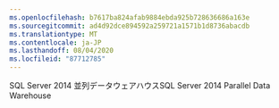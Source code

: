 ```yaml
---
ms.openlocfilehash: b7617ba824afab9884ebda925b728636686a163e
ms.sourcegitcommit: ad4d92dce894592a259721a1571b1d8736abacdb
ms.translationtype: MT
ms.contentlocale: ja-JP
ms.lasthandoff: 08/04/2020
ms.locfileid: "87712785"
---
```

<span data-ttu-id="a37fd-101">SQL Server 2014 並列データウェアハウス</span><span class="sxs-lookup"><span data-stu-id="a37fd-101">SQL Server 2014 Parallel Data Warehouse</span></span>
